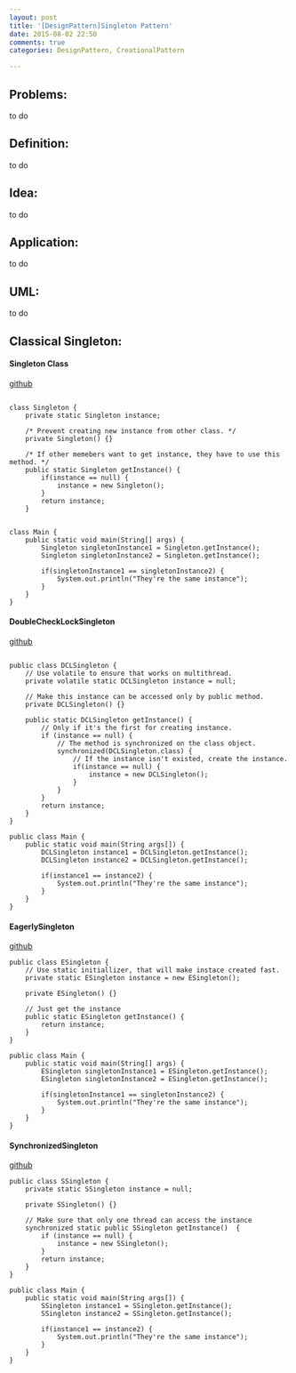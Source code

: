 ```yaml
---
layout: post
title: '[DesignPattern]Singleton Pattern'
date: 2015-08-02 22:50
comments: true
categories: DesignPattern, CreationalPattern

---
```


<h2>Problems:</h2>
to do

<h2>Definition:</h2>
to do

<h2>Idea:</h2>
to do

<h2>Application:</h2>
to do

<h2>UML:</h2>
to do

<h2>Classical Singleton:</h2>
<h4>Singleton Class</h4>
<a href="https://github.com/dynamicy/DesignPatternStudy/tree/master/CreationalDesignPattern/SingletonPattern/Java/ClassicSingleton">github</a>

<pre><code>
class Singleton {
    private static Singleton instance;
    
    /* Prevent creating new instance from other class. */
    private Singleton() {}

    /* If other memebers want to get instance, they have to use this method. */
    public static Singleton getInstance() {
        if(instance == null) {
            instance = new Singleton();
        }
        return instance;
	}
</code></pre>

<pre><code>
class Main {
    public static void main(String[] args) {
        Singleton singletonInstance1 = Singleton.getInstance();
        Singleton singletonInstance2 = Singleton.getInstance();

        if(singletonInstance1 == singletonInstance2) {
            System.out.println("They're the same instance");
        }
    }
}
</code></pre>

<h4>DoubleCheckLockSingleton</h4>
<a href="https://github.com/dynamicy/DesignPatternStudy/tree/master/CreationalDesignPattern/SingletonPattern/Java/DoubleCheckLockSingleton">github</a>

<pre><code>
public class DCLSingleton {
    // Use volatile to ensure that works on multithread.
    private volatile static DCLSingleton instance = null;

    // Make this instance can be accessed only by public method.
    private DCLSingleton() {}

    public static DCLSingleton getInstance() {
        // Only if it's the first for creating instance.
        if (instance == null) {
            // The method is synchronized on the class object.
            synchronized(DCLSingleton.class) {
                // If the instance isn't existed, create the instance.
                if(instance == null) {
                    instance = new DCLSingleton();
                }
            }
        }
        return instance;
    }
}
</code></pre>

<pre><code>public class Main {
    public static void main(String args[]) {
        DCLSingleton instance1 = DCLSingleton.getInstance();
        DCLSingleton instance2 = DCLSingleton.getInstance();

        if(instance1 == instance2) {
            System.out.println("They're the same instance");
        }
    }
}
</code></pre>

<h4>EagerlySingleton</h4>
<a href="https://github.com/dynamicy/DesignPatternStudy/tree/master/CreationalDesignPattern/SingletonPattern/Java/EagerlySingleton">github</a>

<pre><code>public class ESingleton {
    // Use static initiallizer, that will make instace created fast.
    private static ESingleton instance = new ESingleton();

    private ESingleton() {}

    // Just get the instance
    public static ESingleton getInstance() {
        return instance;
    }
}
</code></pre>

<pre><code>public class Main {
    public static void main(String[] args) {
        ESingleton singletonInstance1 = ESingleton.getInstance();
        ESingleton singletonInstance2 = ESingleton.getInstance();

        if(singletonInstance1 == singletonInstance2) {
            System.out.println("They're the same instance");
        }
    }
}
</code></pre>

<h4>SynchronizedSingleton</h4>
<a href="https://github.com/dynamicy/DesignPatternStudy/tree/master/CreationalDesignPattern/SingletonPattern/Java/SynchronizedSingleton">github</a>

<pre><code>public class SSingleton {
    private static SSingleton instance = null;
    
    private SSingleton() {}

    // Make sure that only one thread can access the instance
    synchronized static public SSingleton getInstance()  {
        if (instance == null) {
            instance = new SSingleton();
        }
        return instance;
    }
}
</code></pre>

<pre><code>public class Main {
    public static void main(String args[]) {
        SSingleton instance1 = SSingleton.getInstance(); 
        SSingleton instance2 = SSingleton.getInstance(); 

        if(instance1 == instance2) {
            System.out.println("They're the same instance");
        }
    }
}
</code></pre>